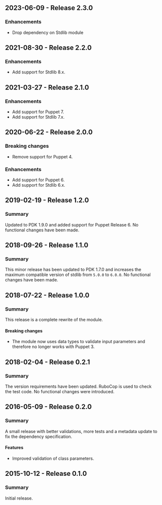 ## 2023-06-09 - Release 2.3.0

### Enhancements

- Drop dependency on Stdlib module

## 2021-08-30 - Release 2.2.0

### Enhancements

- Add support for Stdlib 8.x.

## 2021-03-27 - Release 2.1.0

### Enhancements

- Add support for Puppet 7.
- Add support for Stdlib 7.x.

## 2020-06-22 - Release 2.0.0

### Breaking changes

- Remove support for Puppet 4.

### Enhancements

- Add support for Puppet 6.
- Add support for Stdlib 6.x.

## 2019-02-19 - Release 1.2.0

### Summary

Updated to PDK 1.9.0 and added support for Puppet Release 6. No functional changes have been made.

## 2018-09-26 - Release 1.1.0

### Summary

This minor release has been updated to PDK 1.7.0 and increases the maximum compatible version of stdlib from `5.0.0` to `6.0.0`. No functional changes have been made.

## 2018-07-22 - Release 1.0.0

### Summary

This release is a complete rewrite of the module.

#### Breaking changes

- The module now uses data types to validate input parameters and therefore no longer works with Puppet 3.

## 2018-02-04 - Release 0.2.1

### Summary

The version requirements have been updated. RuboCop is used to check the test code. No functional changes were introduced.

## 2016-05-09 - Release 0.2.0

### Summary

A small release with better validations, more tests and a metadata update to fix the dependency specification.

#### Features

- Improved validation of class parameters.

## 2015-10-12 - Release 0.1.0

### Summary

Initial release.
